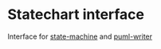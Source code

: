 # Statechart interface
Interface for [state-machine](https://github.com/work-work-komei/node.state-machine) and [puml-writer](https://github.com/work-work-komei/node.puml-writer)
